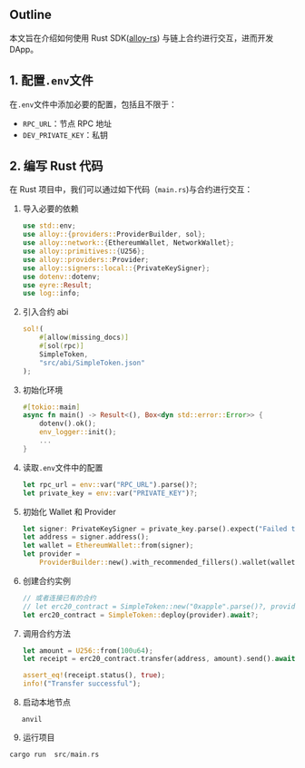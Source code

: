 ## Outline

本文旨在介绍如何使用 Rust SDK([alloy-rs](https://github.com/alloy-rs/alloy)) 与链上合约进行交互，进而开发 DApp。

## 1. 配置`.env`文件

在`.env`文件中添加必要的配置，包括且不限于：

- `RPC_URL`：节点 RPC 地址
- `DEV_PRIVATE_KEY`：私钥

## 2. 编写 Rust 代码

在 Rust 项目中，我们可以通过如下代码（`main.rs`)与合约进行交互：

1. 导入必要的依赖

   ```rust
   use std::env;
   use alloy::{providers::ProviderBuilder, sol};
   use alloy::network::{EthereumWallet, NetworkWallet};
   use alloy::primitives::{U256};
   use alloy::providers::Provider;
   use alloy::signers::local::{PrivateKeySigner};
   use dotenv::dotenv;
   use eyre::Result;
   use log::info;
   ```

2. 引入合约 abi

   ```rust
   sol!(
       #[allow(missing_docs)]
       #[sol(rpc)]
       SimpleToken,
       "src/abi/SimpleToken.json"
   );
   ```

3. 初始化环境

   ```rust
   #[tokio::main]
   async fn main() -> Result<(), Box<dyn std::error::Error>> {
       dotenv().ok();
       env_logger::init();
       ...
   }
   ```

4. 读取`.env`文件中的配置

   ```rust
   let rpc_url = env::var("RPC_URL").parse()?;
   let private_key = env::var("PRIVATE_KEY")?;
   ```

5. 初始化 Wallet 和 Provider

   ```rust
   let signer: PrivateKeySigner = private_key.parse().expect("Failed to parse private key");
   let address = signer.address();
   let wallet = EthereumWallet::from(signer);
   let provider =
       ProviderBuilder::new().with_recommended_fillers().wallet(wallet).on_http(rpc_url);
   ```

6. 创建合约实例

   ```rust
   // 或者连接已有的合约
   // let erc20_contract = SimpleToken::new("0xapple".parse()?, provider);
   let erc20_contract = SimpleToken::deploy(provider).await?;
   ```

7. 调用合约方法

   ```rust
   let amount = U256::from(100u64);
   let receipt = erc20_contract.transfer(address, amount).send().await?.get_receipt().await?;

   assert_eq!(receipt.status(), true);
   info!("Transfer successful");
   ```

8. 启动本地节点
```shell
   anvil
```

9. 运行项目

```rust
cargo run  src/main.rs
```